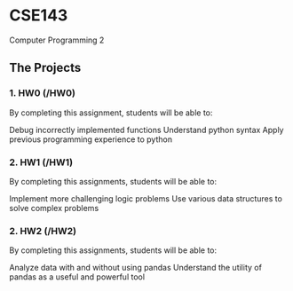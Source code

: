 # CSE143
Computer Programming 2

## The Projects

### 1. HW0 (/HW0)
By completing this assignment, students will be able to:

Debug incorrectly implemented functions
Understand python syntax
Apply previous programming experience to python


### 2. HW1 (/HW1)

By completing this assignments, students will be able to:

Implement more challenging logic problems
Use various data structures to solve complex problems

### 2. HW2 (/HW2)

By completing this assignments, students will be able to:

Analyze data with and without using pandas
Understand the utility of pandas as a useful and powerful tool
